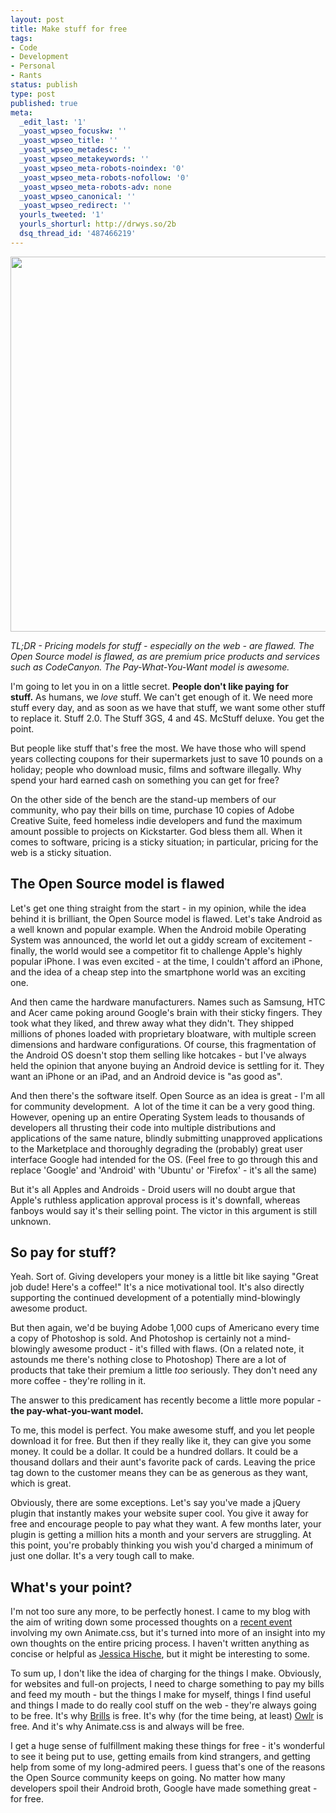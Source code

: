 ```yaml
---
layout: post
title: Make stuff for free
tags:
- Code
- Development
- Personal
- Rants
status: publish
type: post
published: true
meta:
  _edit_last: '1'
  _yoast_wpseo_focuskw: ''
  _yoast_wpseo_title: ''
  _yoast_wpseo_metadesc: ''
  _yoast_wpseo_metakeywords: ''
  _yoast_wpseo_meta-robots-noindex: '0'
  _yoast_wpseo_meta-robots-nofollow: '0'
  _yoast_wpseo_meta-robots-adv: none
  _yoast_wpseo_canonical: ''
  _yoast_wpseo_redirect: ''
  yourls_tweeted: '1'
  yourls_shorturl: http://drwys.so/2b
  dsq_thread_id: '487466219'
---
```

<a href="http://daneden.me/wp-content/uploads/2011/11/freebig.png"><img class="aligncenter size-full wp-image-1032" title="Make stuff for free!" src="http://daneden.me/wp-content/uploads/2011/11/freebig.png" alt="" width="800" height="600" /></a>

<em>TL;DR - Pricing models for stuff - especially on the web - are flawed. The Open Source model is flawed, as are premium price products and services such as CodeCanyon. The Pay-What-You-Want model is awesome.</em>

I'm going to let you in on a little secret. <strong>People don't like paying for stuff.</strong> As humans, we <em>love</em> stuff. We can't get enough of it. We need more stuff every day, and as soon as we have that stuff, we want some other stuff to replace it. Stuff 2.0. The Stuff 3GS, 4 and 4S. McStuff deluxe. You get the point.

But people like stuff that's free the most. We have those who will spend years collecting coupons for their supermarkets just to save 10 pounds on a holiday; people who download music, films and software illegally. Why spend your hard earned cash on something you can get for free?<!--more-->

On the other side of the bench are the stand-up members of our community, who pay their bills on time, purchase 10 copies of Adobe Creative Suite, feed homeless indie developers and fund the maximum amount possible to projects on Kickstarter. God bless them all. When it comes to software, pricing is a sticky situation; in particular, pricing for the web is a sticky situation.
<h2>The Open Source model is flawed</h2>
Let's get one thing straight from the start - in my opinion, while the idea behind it is brilliant, the Open Source model is flawed. Let's take Android as a well known and popular example. When the Android mobile Operating System was announced, the world let out a giddy scream of excitement - finally, the world would see a competitor fit to challenge Apple's highly popular iPhone. I was even excited - at the time, I couldn't afford an iPhone, and the idea of a cheap step into the smartphone world was an exciting one.

And then came the hardware manufacturers. Names such as Samsung, HTC and Acer came poking around Google's brain with their sticky fingers. They took what they liked, and threw away what they didn't. They shipped millions of phones loaded with proprietary bloatware, with multiple screen dimensions and hardware configurations. Of course, this fragmentation of the Android OS doesn't stop them selling like hotcakes - but I've always held the opinion that anyone buying an Android device is settling for it. They want an iPhone or an iPad, and an Android device is "as good as".

And then there's the software itself. Open Source as an idea is great - I'm all for community development.  A lot of the time it can be a very good thing. However, opening up an entire Operating System leads to thousands of developers all thrusting their code into multiple distributions and applications of the same nature, blindly submitting unapproved applications to the Marketplace and thoroughly degrading the (probably) great user interface Google had intended for the OS. (Feel free to go through this and replace 'Google' and 'Android' with 'Ubuntu' or 'Firefox' - it's all the same)

But it's all Apples and Androids - Droid users will no doubt argue that Apple's ruthless application approval process is it's downfall, whereas fanboys would say it's their selling point. The victor in this argument is still unknown.
<h2>So pay for stuff?</h2>
Yeah. Sort of. Giving developers your money is a little bit like saying "Great job dude! Here's a coffee!" It's a nice motivational tool. It's also directly supporting the continued development of a potentially mind-blowingly awesome product.

But then again, we'd be buying Adobe 1,000 cups of Americano every time a copy of Photoshop is sold. And Photoshop is certainly not a mind-blowingly awesome product - it's filled with flaws. (On a related note, it astounds me there's nothing close to Photoshop) There are a lot of products that take their premium a little<em> too </em>seriously. They don't need any more coffee - they're rolling in it.

The answer to this predicament has recently become a little more popular - <strong>the pay-what-you-want model.</strong>

To me, this model is perfect. You make awesome stuff, and you let people download it for free. But then if they really like it, they can give you some money. It could be a dollar. It could be a hundred dollars. It could be a thousand dollars and their aunt's favorite pack of cards. Leaving the price tag down to the customer means they can be as generous as they want, which is great.

Obviously, there are some exceptions. Let's say you've made a jQuery plugin that instantly makes your website super cool. You give it away for free and encourage people to pay what they want. A few months later, your plugin is getting a million hits a month and your servers are struggling. At this point, you're probably thinking you wish you'd charged a minimum of just one dollar. It's a very tough call to make.
<h2>What's your point?</h2>
I'm not too sure any more, to be perfectly honest. I came to my blog with the aim of writing down some processed thoughts on a <a href="https://twitter.com/#!/_dte/status/141256067085647874">recent event</a> involving my own Animate.css, but it's turned into more of an insight into my own thoughts on the entire pricing process. I haven't written anything as concise or helpful as <a href="http://www.jessicahische.is/obsessedwiththeinternet/andhelpingyougetpaid/the-dark-art-of-pricing">Jessica Hische</a>, but it might be interesting to some.

To sum up, I don't like the idea of charging for the things I make. Obviously, for websites and full-on projects, I need to charge something to pay my bills and feed my mouth - but the things I make for myself, things I find useful and things I made to do really cool stuff on the web - they're always going to be free. It's why <a href="http://brills.me">Brills</a> is free. It's why (for the time being, at least) <a href="http://owlr.me">Owlr</a> is free. And it's why Animate.css is and always will be free.

I get a huge sense of fulfillment making these things for free - it's wonderful to see it being put to use, getting emails from kind strangers, and getting help from some of my long-admired peers. I guess that's one of the reasons the Open Source community keeps on going. No matter how many developers spoil their Android broth, Google have made something great - for free.
